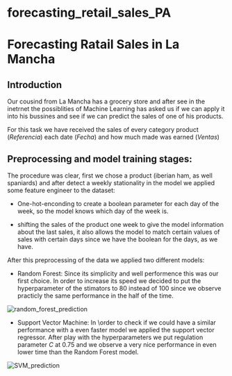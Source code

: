 # forecasting_retail_sales_PA

# Forecasting Ratail Sales in La Mancha

## Introduction

Our cousind from La Mancha has a grocery store and after see in the inetrnet the possiblities of Machine Learning has asked us if we can apply it into his bussines and see if we can predict the sales of one of his products.

For this task we have received the sales of every category product (_Referencia_) each date (_Fecha_) and how much made was earned (_Ventas_)

## Preprocessing and model training stages:

The procedure was clear, first we chose a product (iberian ham, as well spaniards) and after detect a weekly stationality in the model we applied some feature engineer to the dataset:




* One-hot-enconding to create a boolean parameter for each day of the week, so the model knows which day of the week is.

* shifting the sales of the product one week to give the model information about the last sales, it also allows the model to match certain values of sales with certain days since we have the boolean for the days, as we have.

After this preprocessing of the data we applied two different models:

* Random Forest: Since its simplicity and well performence this was our first choice. In order to increase its speed we decided to put the hyperparameter of the stimators to 80 instead of 100 since we observe practicly the same performance in the half of the time.

![random_forest_prediction](https://user-images.githubusercontent.com/34031559/203386313-a487e2a5-7a1d-41a5-9f86-e4a755d6432b.png)

* Support Vector Machine: In \order to check if we could have a similar performance with a even faster model we applied the support vector regressor. After play with the hyperparameters we put regulation parameter _C_ at 0.75 and we observe a very nice performance in even lower time than the Random Forest model.

![SVM_prediction](https://user-images.githubusercontent.com/34031559/203386213-a026660e-7453-4d57-a48a-f20e97c2fe73.png)






